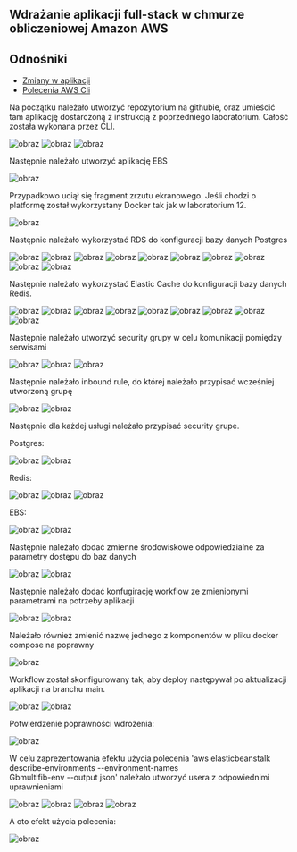 ## Wdrażanie aplikacji full-stack w chmurze obliczeniowej Amazon AWS

## Odnośniki
* [Zmiany w aplikacji](https://github.com/GrzegorzBielesza/GBFibCalc/blob/master/README_zmiany.md)
* [Polecenia AWS Cli](https://github.com/GrzegorzBielesza/GBFibCalc/blob/master/README_aws_cli.md)

Na początku należało utworzyć repozytorium na githubie, oraz umieścić tam aplikację dostarczoną z instrukcją z poprzedniego laboratorium. Całość została wykonana przez CLI.

![obraz](https://user-images.githubusercontent.com/92359764/215206697-84d90322-498a-4db2-832f-c89fe6c8f134.png)
![obraz](https://user-images.githubusercontent.com/92359764/215206843-13da6473-9df0-4ad3-b302-6601da60ba1f.png)
![obraz](https://user-images.githubusercontent.com/92359764/215206945-18fbfdae-ecd9-4d1d-9f51-e3a2f56992c5.png)

Następnie należało utworzyć aplikację EBS

![obraz](https://user-images.githubusercontent.com/92359764/215207080-64cbcf22-6245-4747-85eb-16b46444724d.png)

Przypadkowo uciął się fragment zrzutu ekranowego. Jeśli chodzi o platformę został wykorzystany Docker tak jak w laboratorium 12.

![obraz](https://user-images.githubusercontent.com/92359764/215207254-b3f6e85b-fcd3-4e39-934d-2e36029880dc.png)

Następnie należało wykorzystać RDS do konfiguracji bazy danych Postgres

![obraz](https://user-images.githubusercontent.com/92359764/215207390-8e47c34d-efd0-490a-bc40-769ed1c09775.png)
![obraz](https://user-images.githubusercontent.com/92359764/215207430-b8cc306e-bb5b-4ee3-a971-028a368f865c.png)
![obraz](https://user-images.githubusercontent.com/92359764/215207457-33cd26fa-1d69-454e-a724-64f51464d091.png)
![obraz](https://user-images.githubusercontent.com/92359764/215207485-bceee6c8-038b-4b4a-82a2-b16d31ad6686.png)
![obraz](https://user-images.githubusercontent.com/92359764/215208047-6aab6d6f-0594-41dc-8d99-3d1fbb05b26f.png)
![obraz](https://user-images.githubusercontent.com/92359764/215208166-2e191810-98c1-4428-9aa6-3977b606cb69.png)
![obraz](https://user-images.githubusercontent.com/92359764/215208179-43e13f07-b866-4826-8a42-a1d5f92a0fce.png)
![obraz](https://user-images.githubusercontent.com/92359764/215208200-42099da5-1e23-46f5-b79f-1f0947ff4889.png)
![obraz](https://user-images.githubusercontent.com/92359764/215208772-d97c3447-6098-4609-8d91-c629ca1d0377.png)
![obraz](https://user-images.githubusercontent.com/92359764/215208799-52bd66d2-8910-47f2-81d6-0e29928ebfa7.png)


Następnie należało wykorzystać Elastic Cache do konfiguracji bazy danych Redis.

![obraz](https://user-images.githubusercontent.com/92359764/215208396-f30cb543-29b2-4aa2-8335-9af054abe566.png)
![obraz](https://user-images.githubusercontent.com/92359764/215208411-9020d58a-23e6-4b06-9aae-3006a5765d39.png)
![obraz](https://user-images.githubusercontent.com/92359764/215208450-983dba3c-4ed2-48ad-b82e-81b316c0371a.png)
![obraz](https://user-images.githubusercontent.com/92359764/215208476-3365cfc6-d5d2-46a1-8df3-bdf28c38f778.png)
![obraz](https://user-images.githubusercontent.com/92359764/215208497-1ea1b908-bd7a-4d30-a426-c0c502acf25c.png)
![obraz](https://user-images.githubusercontent.com/92359764/215208615-e35518e7-dc29-4acd-be01-c2d797ef32a9.png)
![obraz](https://user-images.githubusercontent.com/92359764/215208663-6c3fda90-7319-434c-bdd4-f299c1893d2f.png)
![obraz](https://user-images.githubusercontent.com/92359764/215208689-ffa2d410-6bbe-4a77-8077-3316c42f7dba.png)
![obraz](https://user-images.githubusercontent.com/92359764/215208731-79ed82e4-4ef5-4000-ac61-c64d5f143af8.png)

Następnie należało utworzyć security grupy w celu komunikacji pomiędzy serwisami

![obraz](https://user-images.githubusercontent.com/92359764/215208981-6e76af53-fe04-495a-b2c2-a7d4e672422c.png)
![obraz](https://user-images.githubusercontent.com/92359764/215209116-56ca5797-4040-4e94-8e3d-a790d42db143.png)
![obraz](https://user-images.githubusercontent.com/92359764/215209162-b9e608e7-83a0-4c40-8f5a-6946ce094dcf.png)

Następnie należało inbound rule, do której należało przypisać wcześniej utworzoną grupę

![obraz](https://user-images.githubusercontent.com/92359764/215209257-fc79d637-d98b-4390-9c3b-bb87e2e04b83.png)
![obraz](https://user-images.githubusercontent.com/92359764/215209329-98ce460d-0802-49bd-99a9-44ffbb3bcf7f.png)

Następnie dla każdej usługi należało przypisać security grupe.

Postgres:

![obraz](https://user-images.githubusercontent.com/92359764/215209534-a0518dcb-ef82-4557-a300-e3dadc650256.png)
![obraz](https://user-images.githubusercontent.com/92359764/215209605-776fbf34-a9d5-481d-9bac-6d6e7144cc99.png)

Redis:

![obraz](https://user-images.githubusercontent.com/92359764/215209785-4d0bc9da-92b4-4040-ba7c-bfd5b2b623aa.png)
![obraz](https://user-images.githubusercontent.com/92359764/215209819-a5069ad4-91e9-42ae-a458-ee0ab45bd763.png)
![obraz](https://user-images.githubusercontent.com/92359764/215209842-19d9f458-f3e8-4624-a13a-535312a9f227.png)

EBS:

![obraz](https://user-images.githubusercontent.com/92359764/215210002-28f6d9bc-e78b-4f98-a1fe-be3040e23464.png)
![obraz](https://user-images.githubusercontent.com/92359764/215210115-23570119-1f97-42fa-9426-b464fd68c33b.png)

Następnie należało dodać zmienne środowiskowe odpowiedzialne za parametry dostępu do baz danych

![obraz](https://user-images.githubusercontent.com/92359764/215210315-da187a83-333f-433d-b103-5fd9c7687778.png)
![obraz](https://user-images.githubusercontent.com/92359764/215210443-a16a3b75-ae6b-489d-8530-5573dbd3e622.png)

Następnie należało dodać konfugirację workflow ze zmienionymi parametrami na potrzeby aplikacji

![obraz](https://user-images.githubusercontent.com/92359764/215211324-4c0d348f-9a9b-4f81-b5bb-bb9f91c2a608.png)
![obraz](https://user-images.githubusercontent.com/92359764/215211266-bd56c28f-325e-4bf0-992b-8512050457ed.png)

Należało również zmienić nazwę jednego z komponentów w pliku docker compose na poprawny

![obraz](https://user-images.githubusercontent.com/92359764/215216572-a144ef61-769e-4b1d-bf4d-26ca42e6cb0c.png)

Workflow został skonfigurowany tak, aby deploy następywał po aktualizacji aplikacji na branchu main.

![obraz](https://user-images.githubusercontent.com/92359764/215211894-754a1f5b-8ba8-47b5-a947-733babcc6842.png)
![obraz](https://user-images.githubusercontent.com/92359764/215211924-20c373c2-7e74-4cec-bdb2-17fb7fdb50bc.png)

Potwierdzenie poprawności wdrożenia:

![obraz](https://user-images.githubusercontent.com/92359764/215212176-b9cb061b-8ad8-4d3d-bb02-80e309d957ce.png)

W celu zaprezentowania efektu użycia polecenia 'aws elasticbeanstalk describe-environments --environment-names \
Gbmultifib-env --output json' należało utworzyć usera z odpowiednimi uprawnieniami

![obraz](https://user-images.githubusercontent.com/92359764/215215819-2e81779f-004f-4f2e-9099-6d658522e3e7.png)
![obraz](https://user-images.githubusercontent.com/92359764/215215843-c2f05b3c-d402-42bb-94f4-a271cbe6dd2e.png)
![obraz](https://user-images.githubusercontent.com/92359764/215215861-3c5b78b1-656c-4a54-9924-7e87f5349c44.png)
![obraz](https://user-images.githubusercontent.com/92359764/215215878-25f4adc1-5f4a-4665-add0-b0740a605eae.png)

A oto efekt użycia polecenia:

![obraz](https://user-images.githubusercontent.com/92359764/215215963-925c0641-b034-4c2b-b9c4-2af39de1bb79.png)
